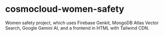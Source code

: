 # cosmocloud-women-safety
 Women safety project, which uses Firebase Genkit, MongoDB Atlas Vector Search, Google Gemini AI, and a frontend in HTML with Tailwind CDN.

